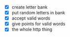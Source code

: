 * [x] create letter bank
* [x] put random letters in bank
* [x] accept valid words
* [x] give points for valid words
* [x] the whole http thing
